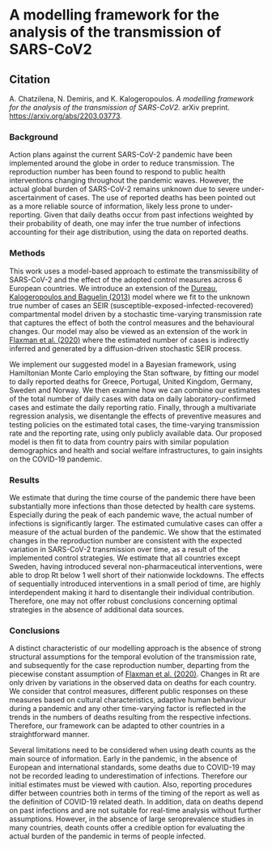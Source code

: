 
# A modelling framework for the analysis of the transmission of SARS-CoV2

## Citation

A. Chatzilena, N. Demiris, and K. Kalogeropoulos. _A modelling framework for the analysis of the transmission of
SARS-CoV2._ arXiv preprint. https://arxiv.org/abs/2203.03773.

### Background

Action plans against the current SARS-CoV-2 pandemic have been implemented around the globe in order to reduce transmission. The reproduction number has been found to respond to public health interventions changing throughout the pandemic waves. However, the actual global burden of SARS-CoV-2 remains unknown due to severe under-ascertainment of cases. The use of reported  deaths has been pointed out as a more reliable source of information, likely less prone to under-reporting. Given that daily deaths occur from past infections weighted by their probability of death, one may infer the true number of infections accounting for their age distribution, using the data on reported deaths.

### Methods 

This work uses a model-based approach to estimate the transmissibility of SARS-CoV-2 and the effect of the adopted control measures across 6 European countries. We introduce an extension of the [Dureau, Kalogeropoulos and Baguelin (2013)](https://doi.org/10.1093/biostatistics/kxs052) model where we fit to the unknown true number of cases an SEIR (susceptible-exposed-infected-recovered) compartmental model driven by a stochastic time-varying transmission rate that captures the effect of both the control measures and the behavioural changes. Our model may also be viewed as an extension of the work in [Flaxman et al. (2020)](https://doi.org/10.1038/s41586-020-2405-7) where the estimated number of cases is indirectly inferred and generated by a diffusion-driven stochastic SEIR process.

We implement our suggested model in a Bayesian framework, using Hamiltonian Monte Carlo employing the Stan software, by fitting our model to daily reported deaths for Greece, Portugal, United Kingdom, Germany, Sweden and Norway. We then examine how we can combine our estimates of the total number of daily cases with data on daily laboratory-confirmed cases and estimate the daily reporting ratio. Finally, through a multivariate regression analysis, we disentangle the effects of preventive measures and testing policies on the estimated total cases, the time-varying transmission rate and the reporting rate, using only publicly available data. Our proposed model is then fit to data from country pairs with similar population demographics and health and social welfare infrastructures, to gain insights on the COVID-19 pandemic.

### Results

We estimate that during the time course of the pandemic there have been substantially more infections than those detected by health care systems. Especially during the peak of each pandemic wave, the actual number of infections is significantly larger. The estimated cumulative cases can offer a measure of the actual burden of the pandemic. We show that the estimated changes in the reproduction number are consistent with the expected variation in SARS-CoV-2 transmission over time, as a result of the implemented control strategies. We estimate that all countries except Sweden, having introduced several non-pharmaceutical interventions, were able to drop Rt below 1 well short of their nationwide lockdowns. The effects of sequentially introduced interventions in a small period of time, are highly interdependent making it hard to disentangle their individual contribution. Therefore, one may not offer robust conclusions concerning optimal strategies in the absence of additional data sources.

### Conclusions

A distinct characteristic of our modelling approach is the absence of strong structural assumptions for the temporal evolution of the transmission rate, and subsequently for the case reproduction number, departing from the piecewise constant assumption of  [Flaxman et al. (2020)](https://doi.org/10.1038/s41586-020-2405-7). Changes in Rt are only driven by variations in the observed data on deaths for each country. We consider that control measures, different public responses on these measures based on cultural characteristics, adaptive human behaviour during a pandemic and any other time-varying factor is reflected in the trends in the numbers of deaths resulting from the respective infections. Therefore, our framework can be adapted to other countries in a straightforward manner.

Several limitations need to be considered when using death counts as the main source of information. Early in the pandemic, in the absence of European and international standards, some deaths due to COVID-19 may not be recorded leading to underestimation of infections. Therefore our initial estimates must be viewed with caution. Also, reporting procedures differ between countries both in terms of the timing of the report as well as the definition of COVID-19 related death. In addition, data on deaths depend on past infections and are not suitable for real-time analysis without further assumptions. However, in the absence of large seroprevalence studies in many countries, death counts offer a credible option for evaluating the actual burden of the pandemic in terms of people infected.
